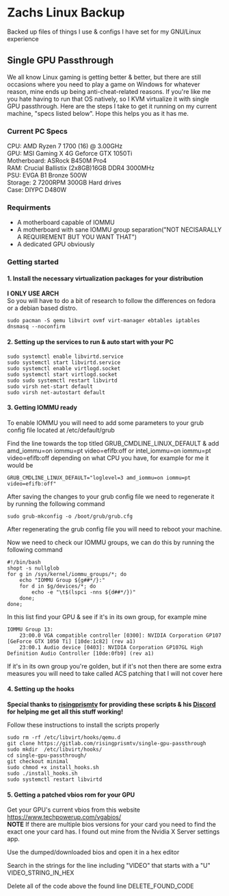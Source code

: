 # Zachs Linux Backup
Backed up files of things I use & configs I have set for my GNU/Linux experience


## Single GPU Passthrough
We all know Linux gaming is getting better & better, but there are still occasions where you need to play a game on Windows for whatever reason, mine ends up being anti-cheat-related reasons. If you're like me you hate having to run that OS natively, so I KVM virtualize it with single GPU passthrough. Here are the steps I take to get it running on my current machine, "specs listed below". Hope this helps you as it has me.

### Current PC Specs
CPU: AMD Ryzen 7 1700 (16) @ 3.00GHz  
GPU: MSI Gaming X 4G Geforce GTX 1050Ti  
Motherboard: ASRock B450M Pro4  
RAM: Crucial Ballistix (2x8GB)16GB DDR4 3000MHz  
PSU: EVGA B1 Bronze 500W  
Storage: 2 7200RPM 300GB Hard drives  
Case: DIYPC D480W

### Requirments
- A motherboard capable of IOMMU
- A motherboard with sane IOMMU group separation("NOT NECISARALLY A REQUIREMENT BUT YOU WANT THAT")
- A dedicated GPU obviously

### Getting started
#### 1. Install the necessary virtualization packages for your distribution

**I ONLY USE ARCH**  
So you will have to do a bit of research to follow the differences on fedora or a debian based distro.

```
sudo pacman -S qemu libvirt ovmf virt-manager ebtables iptables dnsmasq --noconfirm
```

#### 2. Setting up the services to run & auto start with your PC

```
sudo systemctl enable libvirtd.service  
sudo systemctl start libvirtd.service  
sudo systemctl enable virtlogd.socket  
sudo systemctl start virtlogd.socket  
sudo sudo systemctl restart libvirtd  
sudo virsh net-start default  
sudo virsh net-autostart default
```

#### 3. Getting IOMMU ready

To enable IOMMU you will need to add some parameters to your grub config file located at /etc/default/grub  

Find the line towards the top titled GRUB_CMDLINE_LINUX_DEFAULT & add amd_iommu=on iommu=pt video=efifb:off or intel_iommu=on iommu=pt video=efifb:off depending on what CPU you have, for example for me it would be
```
GRUB_CMDLINE_LINUX_DEFAULT="loglevel=3 amd_iommu=on iommu=pt video=efifb:off"
```

After saving the changes to your grub config file we need to regenerate it by running the following command
```
sudo grub-mkconfig -o /boot/grub/grub.cfg
```

After regenerating the grub config file you will need to reboot your machine.  

Now we need to check our IOMMU groups, we can do this by running the following command
```
#!/bin/bash
shopt -s nullglob
for g in /sys/kernel/iommu_groups/*; do
    echo "IOMMU Group ${g##*/}:"
    for d in $g/devices/*; do
        echo -e "\t$(lspci -nns ${d##*/})"
    done;
done;
```

In this list find your GPU & see if it's in its own group, for example mine
```
IOMMU Group 13:
	23:00.0 VGA compatible controller [0300]: NVIDIA Corporation GP107 [GeForce GTX 1050 Ti] [10de:1c82] (rev a1)
	23:00.1 Audio device [0403]: NVIDIA Corporation GP107GL High Definition Audio Controller [10de:0fb9] (rev a1)
```

If it's in its own group you're golden, but if it's not then there are some extra measures you will need to take called ACS patching that I will not cover here  

#### 4. Setting up the hooks

**Special thanks to [risingprismtv](https://gitlab.com/risingprismtv) for providing these scripts & his [Discord](https://discord.com/invite/bh4maVc) for helping me get all this stuff working!**  

Follow these instructions to install the scripts properly
```
sudo rm -rf /etc/libvirt/hooks/qemu.d
git clone https://gitlab.com/risingprismtv/single-gpu-passthrough
sudo mkdir  /etc/libvirt/hooks/
cd single-gpu-passthrough/
git checkout minimal
sudo chmod +x install_hooks.sh
sudo ./install_hooks.sh
sudo systemctl restart libvirtd
```

#### 5. Getting a patched vbios rom for your GPU

Get your GPU's current vbios from this website https://www.techpowerup.com/vgabios/  
**NOTE** If there are multiple bios versions for your card you need to find the exact one your card has. I found out mine from the Nvidia X Server settings app.

Use the dumped/downloaded bios and open it in a hex editor

Search in the strings for the line including "VIDEO" that starts with a "U" VIDEO_STRING_IN_HEX

Delete all of the code above the found line DELETE_FOUND_CODE

